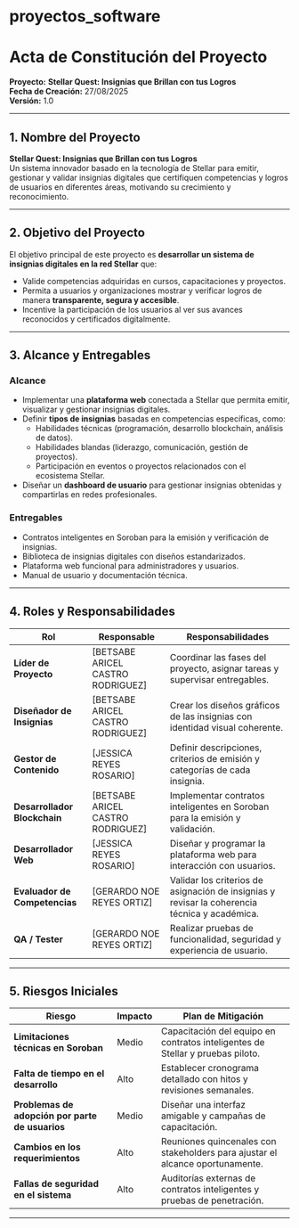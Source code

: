 # proyectos_software
# Acta de Constitución del Proyecto  
**Proyecto:** **Stellar Quest: Insignias que Brillan con tus Logros**  
**Fecha de Creación:** 27/08/2025  
**Versión:** 1.0  

---

## 1. Nombre del Proyecto  
**Stellar Quest: Insignias que Brillan con tus Logros**  
Un sistema innovador basado en la tecnología de Stellar para emitir, gestionar y validar insignias digitales que certifiquen competencias y logros de usuarios en diferentes áreas, motivando su crecimiento y reconocimiento.

---

## 2. Objetivo del Proyecto  
El objetivo principal de este proyecto es **desarrollar un sistema de insignias digitales en la red Stellar** que:  
- Valide competencias adquiridas en cursos, capacitaciones y proyectos.  
- Permita a usuarios y organizaciones mostrar y verificar logros de manera **transparente, segura y accesible**.  
- Incentive la participación de los usuarios al ver sus avances reconocidos y certificados digitalmente.  

---

## 3. Alcance y Entregables  
### **Alcance**  
- Implementar una **plataforma web** conectada a Stellar que permita emitir, visualizar y gestionar insignias digitales.  
- Definir **tipos de insignias** basadas en competencias específicas, como:  
  - Habilidades técnicas (programación, desarrollo blockchain, análisis de datos).  
  - Habilidades blandas (liderazgo, comunicación, gestión de proyectos).  
  - Participación en eventos o proyectos relacionados con el ecosistema Stellar.  
- Diseñar un **dashboard de usuario** para gestionar insignias obtenidas y compartirlas en redes profesionales.  

### **Entregables**  
- Contratos inteligentes en Soroban para la emisión y verificación de insignias.  
- Biblioteca de insignias digitales con diseños estandarizados.  
- Plataforma web funcional para administradores y usuarios.  
- Manual de usuario y documentación técnica.

---

## 4. Roles y Responsabilidades  
| Rol | Responsable | Responsabilidades |
|------|-------------|------------------|
| **Líder de Proyecto** | [BETSABE ARICEL CASTRO RODRIGUEZ] | Coordinar las fases del proyecto, asignar tareas y supervisar entregables. |
| **Diseñador de Insignias** | [BETSABE ARICEL CASTRO RODRIGUEZ] | Crear los diseños gráficos de las insignias con identidad visual coherente. |
| **Gestor de Contenido** | [JESSICA REYES ROSARIO] | Definir descripciones, criterios de emisión y categorías de cada insignia. |
| **Desarrollador Blockchain** | [BETSABE ARICEL CASTRO RODRIGUEZ] | Implementar contratos inteligentes en Soroban para la emisión y validación. |
| **Desarrollador Web** | [JESSICA REYES ROSARIO] | Diseñar y programar la plataforma web para interacción con usuarios. |
| **Evaluador de Competencias** | [GERARDO NOE REYES ORTIZ] | Validar los criterios de asignación de insignias y revisar la coherencia técnica y académica. |
| **QA / Tester** | [GERARDO NOE REYES ORTIZ] | Realizar pruebas de funcionalidad, seguridad y experiencia de usuario. |

---

## 5. Riesgos Iniciales  
| Riesgo | Impacto | Plan de Mitigación |
|---------|---------|--------------------|
| **Limitaciones técnicas en Soroban** | Medio | Capacitación del equipo en contratos inteligentes de Stellar y pruebas piloto. |
| **Falta de tiempo en el desarrollo** | Alto | Establecer cronograma detallado con hitos y revisiones semanales. |
| **Problemas de adopción por parte de usuarios** | Medio | Diseñar una interfaz amigable y campañas de capacitación. |
| **Cambios en los requerimientos** | Alto | Reuniones quincenales con stakeholders para ajustar el alcance oportunamente. |
| **Fallas de seguridad en el sistema** | Alto | Auditorías externas de contratos inteligentes y pruebas de penetración. |

---


